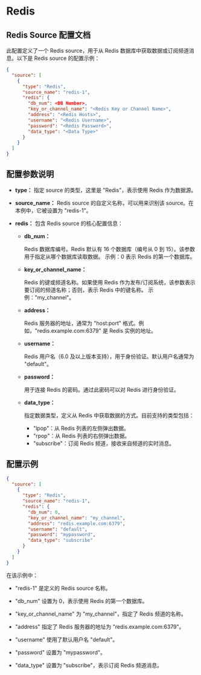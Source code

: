 Redis
===
## Redis Source 配置文档
此配置定义了一个 Redis source，用于从 Redis 数据库中获取数据或订阅频道消息。以下是 Redis source 的配置示例：
```json
{
  "source": [
    {
      "type": "Redis",
      "source_name": "redis-1",
      "redis": {
        "db_num": <DB Number>,
        "key_or_channel_name": "<Redis Key or Channel Name>",
        "address": "<Redis Hosts>",
        "username": "<Redis Username>",
        "password": "<Redis Password>",
        "data_type": "<Data Type>"
      }
    }
  ]
}
```

## 配置参数说明
* **type：**
指定 source 的类型，这里是 "Redis"，表示使用 Redis 作为数据源。

* **source_name：**
Redis source 的自定义名称，可以用来识别该 source。在本例中，它被设置为 "redis-1"。

* **redis：**
包含 Redis source 的核心配置信息：

  * **db_num：**

    Redis 数据库编号。Redis 默认有 16 个数据库（编号从 0 到 15）。该参数用于指定从哪个数据库读取数据。 示例：0 表示 Redis 的第一个数据库。

  * **key_or_channel_name：**

    Redis 的键或频道名称。如果使用 Redis 作为发布/订阅系统，该参数表示要订阅的频道名称；否则，表示 Redis 中的键名称。 示例："my_channel"。

  * **address：**

    Redis 服务器的地址，通常为 "host:port" 格式。例如，"redis.example.com:6379" 是 Redis 实例的地址。

  * **username：**

    Redis 用户名（6.0 及以上版本支持），用于身份验证。默认用户名通常为 "default"。

  * **password：**

    用于连接 Redis 的密码。通过此密码可以对 Redis 进行身份验证。

  * **data_type：**

    指定数据类型，定义从 Redis 中获取数据的方式。目前支持的类型包括：

    * "lpop"：从 Redis 列表的左侧弹出数据。
    * "rpop"：从 Redis 列表的右侧弹出数据。
    * "subscribe"：订阅 Redis 频道，接收来自频道的实时消息。

## 配置示例
```json
{
  "source": [
    {
      "type": "Redis",
      "source_name": "redis-1",
      "redis": {
        "db_num": 0,
        "key_or_channel_name": "my_channel",
        "address": "redis.example.com:6379",
        "username": "default",
        "password": "mypassword",
        "data_type": "subscribe"
      }
    }
  ]
}
```

在该示例中：

* "redis-1" 是定义的 Redis source 名称。

* "db_num" 设置为 0，表示使用 Redis 的第一个数据库。

* "key_or_channel_name" 为 "my_channel"，指定了 Redis 频道的名称。

* "address" 指定了 Redis 服务器的地址为 "redis.example.com:6379"。

* "username" 使用了默认用户名 "default"。

* "password" 设置为 "mypassword"。

* "data_type" 设置为 "subscribe"，表示订阅 Redis 频道消息。